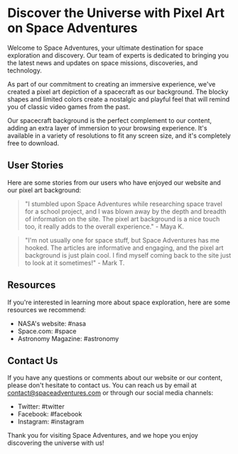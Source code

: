 <!--font:Poppins-->

# Discover the Universe with Pixel Art on Space Adventures

Welcome to Space Adventures, your ultimate destination for space exploration and discovery. Our team of experts is dedicated to bringing you the latest news and updates on space missions, discoveries, and technology.

As part of our commitment to creating an immersive experience, we've created a pixel art depiction of a spacecraft as our background. The blocky shapes and limited colors create a nostalgic and playful feel that will remind you of classic video games from the past.

Our spacecraft background is the perfect complement to our content, adding an extra layer of immersion to your browsing experience. It's available in a variety of resolutions to fit any screen size, and it's completely free to download.

## User Stories

Here are some stories from our users who have enjoyed our website and our pixel art background:

> "I stumbled upon Space Adventures while researching space travel for a school project, and I was blown away by the depth and breadth of information on the site. The pixel art background is a nice touch too, it really adds to the overall experience." - Maya K.

> "I'm not usually one for space stuff, but Space Adventures has me hooked. The articles are informative and engaging, and the pixel art background is just plain cool. I find myself coming back to the site just to look at it sometimes!" - Mark T.

## Resources

If you're interested in learning more about space exploration, here are some resources we recommend:

- NASA's website: #nasa
- Space.com: #space
- Astronomy Magazine: #astronomy

## Contact Us

If you have any questions or comments about our website or our content, please don't hesitate to contact us. You can reach us by email at [contact@spaceadventures.com](mailto:contact@spaceadventures.com) or through our social media channels:

- Twitter: #twitter
- Facebook: #facebook
- Instagram: #instagram

Thank you for visiting Space Adventures, and we hope you enjoy discovering the universe with us!

<!--

Write me content for website with wallpaper which alt text is:

"A pixel art depiction of a spacecraft, with blocky shapes and limited colors creating a nostalgic and playful feel."

The name/title of the page should not be 1:1 copy of the alt text but rather a real content of the website which is using this wallpaper.

- Use markdown format 
- Start with heading
- Heading should be short and concise
- The content should look like a real website 
- The website should not be about the wallpaper, wallpaper is just a related background
- Heading should be contain work "wallpaper" or "background"
- Include real sections like references, contact, user stories, etc. use things relevant to the page purpose.
- Feel free to use structure like headings, bullets, numbering, blockquotes, paragraphs, horizontal lines, etc.
- You can use formatting like bold or _italic_
- You can include UTF-8 emojis
- Links should be only #hash anchors (and you can refer to the document itself)
- Do not include images


---


# Space Adventures: Explore the Universe with Our Pixel Art Wallpaper

Welcome to Space Adventures, where we take you on a journey through the universe with our pixel art wallpaper. Our website is dedicated to providing you with an immersive experience that will transport you to the vast expanse of space.

## About Us

At Space Adventures, we are passionate about all things related to space exploration. Our team of experts has years of experience in the field and is committed to bringing you the latest news and updates on space missions, discoveries, and technology.

## Our Wallpaper

Our pixel art depiction of a spacecraft is the perfect background for anyone who loves space or retro gaming. The blocky shapes and limited colors create a nostalgic and playful feel that will remind you of classic video games from the past.

Whether you're looking for a new desktop wallpaper or a background for your phone, our spacecraft wallpaper is sure to impress. It's available in a variety of resolutions to fit any screen size, and it's completely free to download.

## User Stories

Here are some stories from our users who have downloaded our spacecraft wallpaper:

> "I love this wallpaper! It reminds me of my favorite old-school space games from when I was a kid. Now every time I look at my computer screen, I feel like I'm piloting my own spaceship through the galaxy." - John D.

> "As an astronomy student, I spend a lot of time staring at charts and data on my computer screen. Having this wallpaper as my background makes studying so much more enjoyable. It's like I'm taking a break and going on a mini adventure every time I look at my screen." - Sarah L.

## References

If you're interested in learning more about space exploration, here are some resources we recommend:

- NASA's website: #nasa
- Space.com: #space
- Astronomy Magazine: #astronomy

## Contact Us

If you have any questions or comments about our website or our wallpaper, please don't hesitate to contact us. You can reach us by email at [contact@spaceadventures.com](mailto:contact@spaceadventures.com) or through our social media channels:

- Twitter: #twitter
- Facebook: #facebook
- Instagram: #instagram

Thank you for visiting Space Adventures, and we hope you enjoy our pixel art wallpaper!


---


Heading should not include word "wallpaper". The website should not be about the wallpaper itself, wallpaper is just a related background, rewrite whole content.


---


# Explore the Universe with Space Adventures

Welcome to Space Adventures, your go-to source for all things related to space exploration. Our website is dedicated to providing you with an immersive experience that will transport you to the vast expanse of space.

## About Us

At Space Adventures, we are passionate about space exploration and sharing our love for it with others. Our team of experts has years of experience in the field and is committed to bringing you the latest news and updates on space missions, discoveries, and technology.

## Our Pixel Art Background

As part of our commitment to creating an immersive experience, we've created a pixel art depiction of a spacecraft as our background. The blocky shapes and limited colors create a nostalgic and playful feel that will remind you of classic video games from the past.

Our spacecraft background is the perfect complement to our content, adding an extra layer of immersion to your browsing experience. It's available in a variety of resolutions to fit any screen size, and it's completely free to download.

## User Stories

Here are some stories from our users who have enjoyed our website and our pixel art background:

> "I stumbled upon Space Adventures while researching space travel for a school project, and I was blown away by the depth and breadth of information on the site. The pixel art background is a nice touch too, it really adds to the overall experience." - Maya K.

> "I'm not usually one for space stuff, but Space Adventures has me hooked. The articles are informative and engaging, and the pixel art background is just plain cool. I find myself coming back to the site just to look at it sometimes!" - Mark T.

## References

If you're interested in learning more about space exploration, here are some resources we recommend:

- NASA's website: #nasa
- Space.com: #space
- Astronomy Magazine: #astronomy

## Contact Us

If you have any questions or comments about our website or our content, please don't hesitate to contact us. You can reach us by email at [contact@spaceadventures.com](mailto:contact@spaceadventures.com) or through our social media channels:

- Twitter: #twitter
- Facebook: #facebook
- Instagram: #instagram

Thank you for visiting Space Adventures, and we hope you enjoy exploring the universe with us!


---


Heading is too long, rewrite whole content.


---


# Space Adventures: Explore the Universe with Pixel Art

Welcome to Space Adventures, your destination for space exploration and discovery. Our team of experts is dedicated to bringing you the latest news and updates on space missions, discoveries, and technology.

As part of our commitment to creating an immersive experience, we've created a pixel art depiction of a spacecraft as our background. The blocky shapes and limited colors create a nostalgic and playful feel that will remind you of classic video games from the past.

Our spacecraft background is the perfect complement to our content, adding an extra layer of immersion to your browsing experience. It's available in a variety of resolutions to fit any screen size, and it's completely free to download.

## User Stories

Here are some stories from our users who have enjoyed our website and our pixel art background:

> "I stumbled upon Space Adventures while researching space travel for a school project, and I was blown away by the depth and breadth of information on the site. The pixel art background is a nice touch too, it really adds to the overall experience." - Maya K.

> "I'm not usually one for space stuff, but Space Adventures has me hooked. The articles are informative and engaging, and the pixel art background is just plain cool. I find myself coming back to the site just to look at it sometimes!" - Mark T.

## Resources

If you're interested in learning more about space exploration, here are some resources we recommend:

- NASA's website: #nasa
- Space.com: #space
- Astronomy Magazine: #astronomy

## Contact Us

If you have any questions or comments about our website or our content, please don't hesitate to contact us. You can reach us by email at [contact@spaceadventures.com](mailto:contact@spaceadventures.com) or through our social media channels:

- Twitter: #twitter
- Facebook: #facebook
- Instagram: #instagram

Thank you for visiting Space Adventures, and we hope you enjoy exploring the universe with us!


---


Heading is too long, rewrite whole content.


---


# Discover the Universe with Pixel Art on Space Adventures

Welcome to Space Adventures, your ultimate destination for space exploration and discovery. Our team of experts is dedicated to bringing you the latest news and updates on space missions, discoveries, and technology.

As part of our commitment to creating an immersive experience, we've created a pixel art depiction of a spacecraft as our background. The blocky shapes and limited colors create a nostalgic and playful feel that will remind you of classic video games from the past.

Our spacecraft background is the perfect complement to our content, adding an extra layer of immersion to your browsing experience. It's available in a variety of resolutions to fit any screen size, and it's completely free to download.

## User Stories

Here are some stories from our users who have enjoyed our website and our pixel art background:

> "I stumbled upon Space Adventures while researching space travel for a school project, and I was blown away by the depth and breadth of information on the site. The pixel art background is a nice touch too, it really adds to the overall experience." - Maya K.

> "I'm not usually one for space stuff, but Space Adventures has me hooked. The articles are informative and engaging, and the pixel art background is just plain cool. I find myself coming back to the site just to look at it sometimes!" - Mark T.

## Resources

If you're interested in learning more about space exploration, here are some resources we recommend:

- NASA's website: #nasa
- Space.com: #space
- Astronomy Magazine: #astronomy

## Contact Us

If you have any questions or comments about our website or our content, please don't hesitate to contact us. You can reach us by email at [contact@spaceadventures.com](mailto:contact@spaceadventures.com) or through our social media channels:

- Twitter: #twitter
- Facebook: #facebook
- Instagram: #instagram

Thank you for visiting Space Adventures, and we hope you enjoy discovering the universe with us!


---


Write me a Google font which is best fitting for the website.

Pick from the list:
- Barlow Condensed
- Alegreya
- Lato
- Exo 2
- Montserrat
- Orbitron
- Poppins
- IBM Plex Sans
- Futura
- Dancing Script
- Lobster
- Open Sans
- Roboto
- Inter
- Playfair Display
- Raleway
- Great Vibes


Write just the font name nothing else.


---


Poppins

-->
